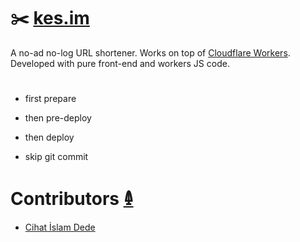 # ✂️ [kes.im](https://kes.im)

A no-ad no-log URL shortener. Works on top of [Cloudflare Workers](https://workers.cloudflare.com/). Developed with pure front-end and workers JS code.

#

- first prepare
- then pre-deploy
- then deploy

- skip git commit



# Contributors [𐃉](https://github.com/ramesaliyev/kes.im/graphs/contributors)
- [Cihat İslam Dede](https://github.com/cihatislamdede)
